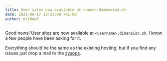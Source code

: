 ```yaml
---
title: User sites now available at <name>.dimension.sh
date: 2021-06-17 13:31:00 +01:00
author: nikdoof
---
```

Good news! User sites are now available at `<username>.dimension.sh`, I know a few people have been asking for it.

Everything should be the same as the existing hosting, but if you find any issues just drop a mail to the [sysops](mailto:sysops@dimension.sh).